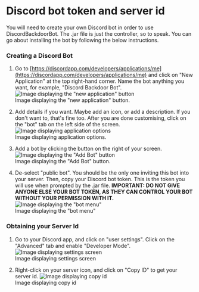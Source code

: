 # Discord bot token and server id

You will need to create your own Discord bot in order to use DiscordBackdoorBot. The .jar file is just the controller, so to speak. You can go about installing the bot by following the below instructions.

### Creating a Discord Bot
1. Go to [https://discordapp.com/developers/applications/me](https://discordapp.com/developers/applications/me) and click on "New Application" at the top right-hand corner. Name the bot anything you want, for example, "Discord Backdoor Bot".
    ![Image displaying the "new application" button](https://github.com/awesomemoder316/DiscordBackdoorBot/blob/master/.github/assets/Discord_bot_new_application.png)  
    Image displaying the "new application" button.
    
    
2. Add details if you want. Maybe add an icon, or add a description. If you don't want to, that's fine too. After you are done customising, click on the "bot" tab on the left side of the screen.
    ![Image displaying application options](https://github.com/awesomemoder316/DiscordBackdoorBot/blob/master/.github/assets/Discord_bot_general_information.png)  
    Image displaying application options.
    
    
3. Add a bot by clicking the button on the right of your screen.
    ![Image displaying the "Add Bot" button](https://github.com/awesomemoder316/DiscordBackdoorBot/blob/master/.github/assets/Discord_add_a_bot.png)  
    Image displaying the "Add Bot" button.
    
    
4. De-select "public bot". You should be the only one inviting this bot into your server. Then, copy your Discord bot token. This is the token you will use when prompted by the .jar file. **IMPORTANT: DO NOT GIVE ANYONE ELSE YOUR BOT TOKEN, AS THEY CAN CONTROL YOUR BOT WITHOUT YOUR PERMISSION WITH IT.**
    ![Image displaying the "bot menu"](https://github.com/awesomemoder316/DiscordBackdoorBot/blob/master/.github/assets/Discord_bot_menu.png)  
    Image displaying the "bot menu"
    

### Obtaining your Server Id
1. Go to your Discord app, and click on "user settings". Click on the "Advanced" tab and enable "Developer Mode".
    ![Image displaying settings screen](https://github.com/awesomemoder316/DiscordBackdoorBot/blob/master/.github/assets/Discord_settings_menu.png)  
    Image displaying settings screen
    
    
2. Right-click on your server icon, and click on "Copy ID" to get your server id.
    ![Image displaying copy id](https://github.com/awesomemoder316/DiscordBackdoorBot/blob/master/.github/assets/Discord_copy_id_screen.png)  
    Image displaying copy id
